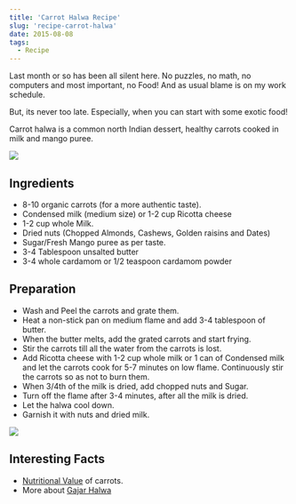 ```yaml
---
title: 'Carrot Halwa Recipe'
slug: 'recipe-carrot-halwa'
date: 2015-08-08
tags:
  - Recipe
---
```


Last month or so has been all silent here. No puzzles, no math, no computers and most important, no
Food! And as usual blame is on my work schedule.

But, its never too late. Especially, when you can start with some exotic food!

Carrot halwa is a common north Indian dessert, healthy carrots cooked in milk and mango puree.

<img class="w-full max-w-2xl mx-auto" src="https://res.cloudinary.com/sadanandsingh/image/upload/v1545501875/project/organic-carrot.jpg">

## Ingredients

- 8-10 organic carrots (for a more authentic taste).
- Condensed milk (medium size) or 1-2 cup Ricotta cheese
- 1-2 cup whole Milk.
- Dried nuts (Chopped Almonds, Cashews, Golden raisins and Dates)
- Sugar/Fresh Mango puree as per taste.
- 3-4 Tablespoon unsalted butter
- 3-4 whole cardamom or 1/2 teaspoon cardamom powder

## Preparation

- Wash and Peel the carrots and grate them.
- Heat a non-stick pan on medium flame and add 3-4 tablespoon of butter.
- When the butter melts, add the grated carrots and start frying.
- Stir the carrots till all the water from the carrots is lost.
- Add Ricotta cheese with 1-2 cup whole milk or 1 can of Condensed milk and let the carrots cook
  for 5-7 minutes on low flame. Continuously stir the carrots so as not to burn them.
- When 3/4th of the milk is dried, add chopped nuts and Sugar.
- Turn off the flame after 3-4 minutes, after all the milk is dried.
- Let the halwa cool down.
- Garnish it with nuts and dried milk.

<img class="w-full max-w-2xl mx-auto" src="https://i.pinimg.com/736x/92/e8/df/92e8dfac49489ef1c549701ea54f4ea0.jpg">

## Interesting Facts

- [Nutritional Value](https://www.nutrition-and-you.com/carrots.html) of carrots.
- More about [Gajar Halwa](https://en.wikipedia.org/wiki/Gajar_Ka_Halwa)
